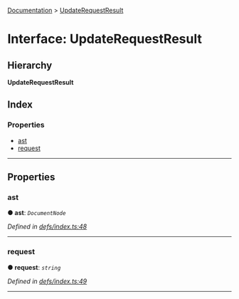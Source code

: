 [Documentation](../README.md) > [UpdateRequestResult](../interfaces/updaterequestresult.md)

# Interface: UpdateRequestResult

## Hierarchy

**UpdateRequestResult**

## Index

### Properties

* [ast](updaterequestresult.md#ast)
* [request](updaterequestresult.md#request)

---

## Properties

<a id="ast"></a>

###  ast

**● ast**: *`DocumentNode`*

*Defined in [defs/index.ts:48](https://github.com/bad-batch/handl/blob/20503ed/packages/request-parser/src/defs/index.ts#L48)*

___
<a id="request"></a>

###  request

**● request**: *`string`*

*Defined in [defs/index.ts:49](https://github.com/bad-batch/handl/blob/20503ed/packages/request-parser/src/defs/index.ts#L49)*

___

